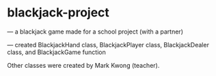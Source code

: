 # blackjack-project

  — a blackjack game made for a school project (with a partner)
  
  — created BlackjackHand class, BlackjackPlayer class, BlackjackDealer class, and BlackjackGame function
  
Other classes were created by Mark Kwong (teacher).
